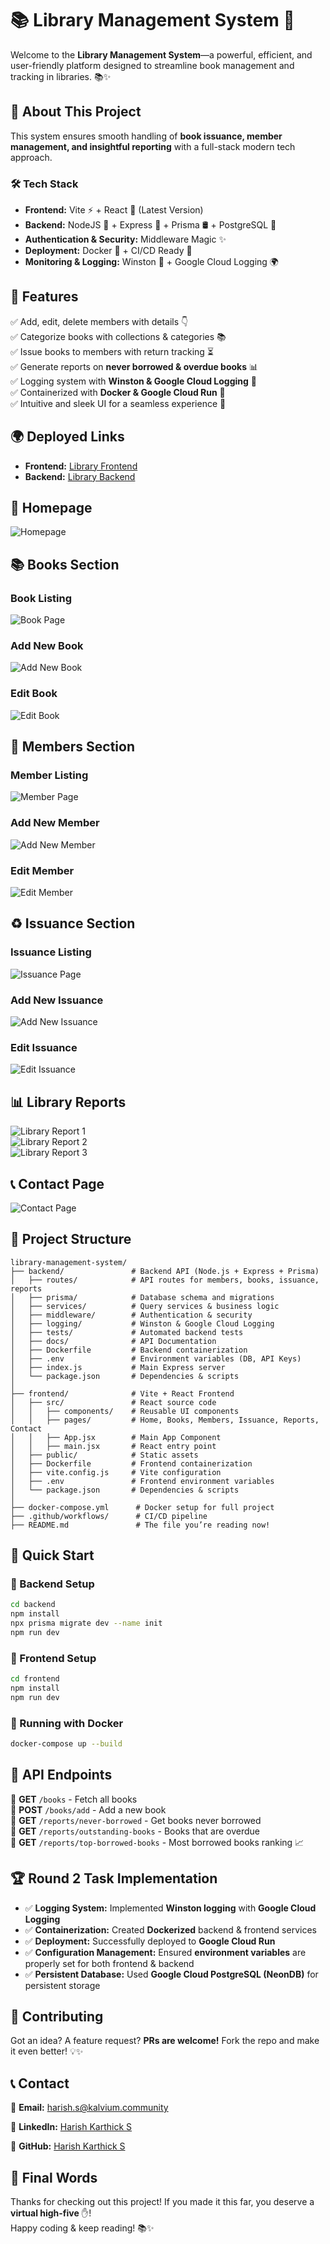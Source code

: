 # 📚 Library Management System 🚀

Welcome to the **Library Management System**—a powerful, efficient, and user-friendly platform designed to streamline book management and tracking in libraries. 📚✨

## 🌟 About This Project
This system ensures smooth handling of **book issuance, member management, and insightful reporting** with a full-stack modern tech approach.

### 🛠 Tech Stack
- **Frontend:** Vite ⚡ + React 🤍 (Latest Version)
- **Backend:** NodeJS 🎉 + Express 🚀 + Prisma 🛢️ + PostgreSQL 🐗
- **Authentication & Security:** Middleware Magic ✨
- **Deployment:** Docker 🐳 + CI/CD Ready 🎯
- **Monitoring & Logging:** Winston 📜 + Google Cloud Logging 🌍

## 🎯 Features
✅ Add, edit, delete members with details 👇  
✅ Categorize books with collections & categories 📚  
✅ Issue books to members with return tracking ⏳  
✅ Generate reports on **never borrowed & overdue books** 📊  
✅ Logging system with **Winston & Google Cloud Logging** 📝  
✅ Containerized with **Docker & Google Cloud Run** 🚀  
✅ Intuitive and sleek UI for a seamless experience 🎨  

## 🌍 Deployed Links
- **Frontend:** [Library Frontend](https://frontend-service-887498617048.us-central1.run.app)
- **Backend:** [Library Backend](https://backend-service-887498617048.us-central1.run.app)

## 🏡 Homepage
![Homepage](https://snipboard.io/3OnZ82.jpg)

## 📚 Books Section
### Book Listing
![Book Page](https://snipboard.io/dawCYp.jpg)
### Add New Book
![Add New Book](https://snipboard.io/SrqayE.jpg)
### Edit Book
![Edit Book](https://snipboard.io/rR4t2s.jpg)

## 👥 Members Section
### Member Listing
![Member Page](https://snipboard.io/7Dp3gw.jpg)
### Add New Member
![Add New Member](https://snipboard.io/ue9X8b.jpg)
### Edit Member
![Edit Member](https://snipboard.io/pgIWeq.jpg)

## ♻️ Issuance Section
### Issuance Listing
![Issuance Page](https://snipboard.io/57MNXI.jpg)
### Add New Issuance
![Add New Issuance](https://snipboard.io/X1AeN0.jpg)
### Edit Issuance
![Edit Issuance](https://snipboard.io/z78VSh.jpg)

## 📊 Library Reports
![Library Report 1](https://snipboard.io/F136Zt.jpg)  
![Library Report 2](https://snipboard.io/Z6hCY8.jpg)  
![Library Report 3](https://snipboard.io/o2cY3a.jpg)  

## 📞 Contact Page
![Contact Page](https://snipboard.io/MAalJ0.jpg)

## 🏢 Project Structure
```
library-management-system/
├── backend/               # Backend API (Node.js + Express + Prisma)
│   ├── routes/            # API routes for members, books, issuance, reports
│   ├── prisma/            # Database schema and migrations
│   ├── services/          # Query services & business logic
│   ├── middleware/        # Authentication & security
│   ├── logging/           # Winston & Google Cloud Logging
│   ├── tests/             # Automated backend tests
│   ├── docs/              # API Documentation
│   ├── Dockerfile         # Backend containerization
│   ├── .env               # Environment variables (DB, API Keys)
│   ├── index.js           # Main Express server
│   └── package.json       # Dependencies & scripts
│
├── frontend/              # Vite + React Frontend
│   ├── src/               # React source code
│   │   ├── components/    # Reusable UI components
│   │   ├── pages/         # Home, Books, Members, Issuance, Reports, Contact
│   │   ├── App.jsx        # Main App Component
│   │   ├── main.jsx       # React entry point
│   ├── public/            # Static assets
│   ├── Dockerfile         # Frontend containerization
│   ├── vite.config.js     # Vite configuration
│   ├── .env               # Frontend environment variables
│   └── package.json       # Dependencies & scripts
│
├── docker-compose.yml      # Docker setup for full project
├── .github/workflows/      # CI/CD pipeline
├── README.md               # The file you’re reading now!
```

## 🚀 Quick Start
### 🏢 Backend Setup
```sh
cd backend
npm install
npx prisma migrate dev --name init
npm run dev
```

### 🎨 Frontend Setup
```sh
cd frontend
npm install
npm run dev
```

### 🐳 Running with Docker
```sh
docker-compose up --build
```

## 🎯 API Endpoints
📌 **GET** `/books` - Fetch all books  
📌 **POST** `/books/add` - Add a new book  
📌 **GET** `/reports/never-borrowed` - Get books never borrowed  
📌 **GET** `/reports/outstanding-books` - Books that are overdue  
📌 **GET** `/reports/top-borrowed-books` - Most borrowed books ranking 📈  

## 🏆 Round 2 Task Implementation
- ✅ **Logging System:** Implemented **Winston logging** with **Google Cloud Logging**
- ✅ **Containerization:** Created **Dockerized** backend & frontend services
- ✅ **Deployment:** Successfully deployed to **Google Cloud Run**
- ✅ **Configuration Management:** Ensured **environment variables** are properly set for both frontend & backend
- ✅ **Persistent Database:** Used **Google Cloud PostgreSQL (NeonDB)** for persistent storage

## 🤝 Contributing
Got an idea? A feature request? **PRs are welcome!** Fork the repo and make it even better! 💡✨

## 📞 Contact
📧 **Email:** harish.s@kalvium.community

🔗 **LinkedIn:** [Harish Karthick S](https://www.linkedin.com/in/harish-karthick-s-45bb27276/) 

🐙 **GitHub:** [Harish Karthick S](https://github.com/HarishKarthickS)  

## 🎾 Final Words
Thanks for checking out this project! If you made it this far, you deserve a **virtual high-five** ✋!  
Happy coding & keep reading! 📚✨

